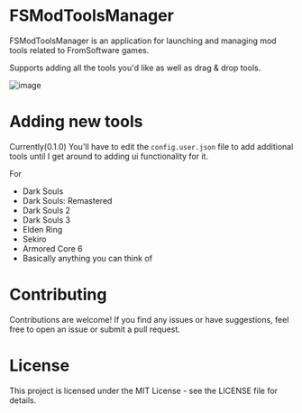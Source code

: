 # FSModToolsManager

FSModToolsManager is an application for launching and managing mod tools related to FromSoftware games.

Supports adding all the tools you'd like as well as drag & drop tools.

![image](https://github.com/user-attachments/assets/bbd4f557-3c67-4750-a5ab-2bd6b5a7ced6)

# Adding new tools
Currently(0.1.0) You'll have to edit the `config.user.json` file to add additional tools until I get around to adding ui functionality for it.


 For

- Dark Souls
- Dark Souls: Remastered
- Dark Souls 2
- Dark Souls 3
- Elden Ring
- Sekiro
- Armored Core 6
- Basically anything you can think of

# Contributing
Contributions are welcome! If you find any issues or have suggestions, feel free to open an issue or submit a pull request.

# License
This project is licensed under the MIT License - see the LICENSE file for details.
